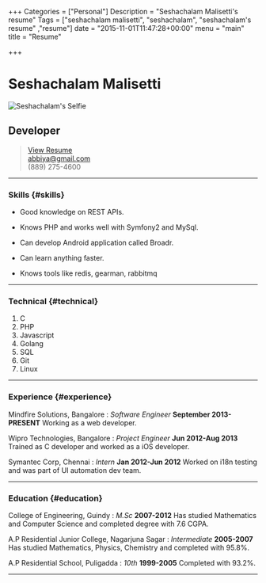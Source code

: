 +++
Categories = ["Personal"]
Description = "Seshachalam Malisetti's resume"
Tags = ["seshachalam malisetti", "seshachalam", "seshachalam's resume" ,"resume"]
date = "2015-11-01T11:47:28+00:00"
menu = "main"
title = "Resume"

+++

# Seshachalam Malisetti
![Seshachalam's Selfie](http://i.imgur.com/w5DFcCr.jpg)
## Developer

> [View Resume](https://docs.google.com/document/d/1gYP1TJKJ09wxehulrmUQKWI-k_Xp13RGBMQJRxDsMrk/edit?usp=sharing "Seshu's Resume")  
> [abbiya@gmail.com](abbiya@gmail.com)  
> (889) 275-4600

------

### Skills {#skills}

* Good knowledge on REST APIs.

* Knows PHP and works well with Symfony2 and MySql.

* Can develop Android application called Broadr.

* Can learn anything faster.

* Knows tools like redis, gearman, rabbitmq

-------

### Technical {#technical}

1. C
2. PHP
3. Javascript
4. Golang
5. SQL
6. Git
7. Linux

------

### Experience {#experience}

Mindfire Solutions, Bangalore
: *Software Engineer*
  __September 2013-PRESENT__
  Working as a web developer.

Wipro Technologies, Bangalore
: *Project Engineer*
  __Jun 2012-Aug 2013__
  Trained as C developer and worked as a iOS developer.
  
Symantec Corp, Chennai
: *Intern*
  __Jan 2012-Jun 2012__
  Worked on i18n testing and was part of UI automation dev team.

------

### Education {#education}

College of Engineering, Guindy
: *M.Sc*
  __2007-2012__
  Has studied Mathematics and Computer Science and completed degree with 7.6 CGPA.

A.P Residential Junior College, Nagarjuna Sagar
: *Intermediate*
  __2005-2007__
  Has studied Mathematics, Physics, Chemistry and completed with 95.8%.
  
A.P Residential School, Puligadda
: *10th*
  __1999-2005__
  Completed with 93.2%.

------
